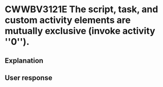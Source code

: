 # CWWBV3121E The script, task, and custom activity elements are mutually exclusive (invoke activity ''0'').

## Explanation

## User response